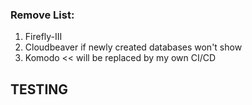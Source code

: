 ### Remove List:
1. Firefly-III
2. Cloudbeaver if newly created databases won't show
3. Komodo << will be replaced by my own CI/CD

## TESTING